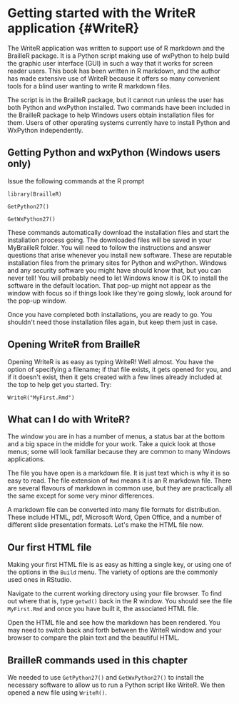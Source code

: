 # Getting started with the WriteR application {#WriteR}


The WriteR application was written to support use of R markdown and the BrailleR package. It is a Python script making use of wxPython to help build the graphic user interface (GUI) in such a way that it works for screen reader users. This book has been written in R markdown, and the author has made extensive use of WriteR because it offers so many convenient tools for a blind user wanting to write R markdown files.

The script is in the BrailleR package, but it cannot run unless the user has both Python and wxPython installed. Two commands have been included in the BrailleR package to help Windows users obtain installation files for them. Users of other operating systems currently have to install Python and WxPython independently.

## Getting Python and wxPython (Windows users only)

Issue the following commands at the R prompt

`library(BrailleR)`

`GetPython27()`

`GetWxPython27()`

These commands automatically download the installation files and start the installation process going. The downloaded files will be saved in your MyBrailleR folder. You will need to follow the instructions and answer questions that arise whenever you install new software. These are reputable installation files from the primary sites for Python and wxPython. Windows and any security software you might have should know that, but you can never tell! You will probably need to let Windows know it is OK to install the software in the default location. That pop-up might not appear as the window with focus so if things look like they're going slowly, look around for the pop-up window.

Once you have completed both installations, you are ready to go. You shouldn't need those installation files again, but keep them just in case.

## Opening WriteR from BrailleR

Opening WriteR is as easy as typing WriteR! Well almost. You have the option of specifying a filename; if that file exists, it gets opened for you, and if it doesn't exist, then it gets created with a few lines already included at the top to help get you started. Try:

`WriteR("MyFirst.Rmd")`



## What can I do with WriteR?

The window you are in has a number of menus, a status bar at the bottom and a big space in the middle for your work. Take a quick look at those menus; some will look familiar because they are common to many Windows applications.

The file you have open is a markdown file. It is just text which is why it is so easy to read. The file extension of `Rmd` means it is an R markdown file. There are several flavours of markdown in common use, but they are practically all the same except for some very minor differences.

A markdown file can be converted into many file formats for distribution. These include HTML, pdf, Microsoft Word, Open Office, and a number of different slide presentation formats. Let's make the HTML file now.


## Our first HTML file

Making your first HTML file is as easy as hitting a single key, or using one of the options in the `Build` menu. The variety of options are the commonly used ones in RStudio.

Navigate to the current working directory using your file browser. To find out where that is, type `getwd()` back in the R window. You should see the file `MyFirst.Rmd` and once you have built it, the associated HTML file.

Open the HTML file and see how the markdown has been rendered. You may need to switch back and forth between the WriteR window and your browser to compare the plain text and the beautiful HTML.


## BrailleR commands used in this chapter

We needed to use `GetPython27()` and `GetWxPython27()` to install the necessary software to allow us to run a Python script like WriteR. We then opened a new file using `WriteR()`.

